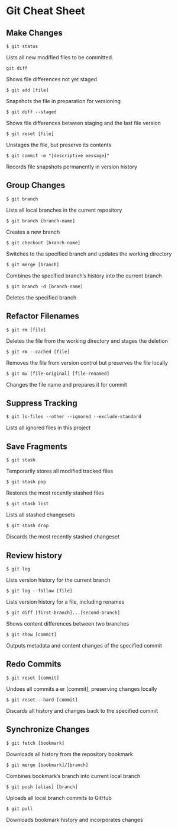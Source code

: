 # Git Cheat Sheet
## Make Changes
```
$ git status
```
Lists all new modified files to be committed.
```
git diff
```
Shows file differences not yet staged
```
$ git add [file]
```
Snapshots the file in preparation for versioning
```
$ git diff --staged
```
Shows file differences between staging and the last file version
```
$ git reset [file]
```
Unstages the file, but preserve its contents
```
$ git commit -m "[descriptive message]"
```
Records file snapshots permanently in version history

## Group Changes
```
$ git branch
```
Lists all local branches in the current repository
```
$ git branch [branch-name]
```
Creates a new branch
```
$ git checkout [branch-name]
```
Switches to the specified branch and updates the working directory
```
$ git merge [branch]
```
Combines the specified branch’s history into the current branch
```
$ git branch -d [branch-name]
```
Deletes the specified branch

## Refactor Filenames
```
$ git rm [file]
```
Deletes the file from the working directory and stages the deletion
```
$ git rm --cached [file]
```
Removes the file from version control but preserves the file locally
```
$ git mv [file-original] [file-renamed]
```
Changes the file name and prepares it for commit

## Suppress Tracking
```
$ git ls-files --other --ignored --exclude-standard
```
Lists all ignored files in this project

## Save Fragments
```
$ git stash
```
Temporarily stores all modified tracked files
```
$ git stash pop
```
Restores the most recently stashed files
```
$ git stash list
```
Lists all stashed changesets
```
$ git stash drop
```
Discards the most recently stashed changeset

## Review history
```
$ git log
```
Lists version history for the current branch
```
$ git log --follow [file]
```
Lists version history for a file, including renames
```
$ git diff [first-branch]...[second-branch]
```
Shows content differences between two branches
```
$ git show [commit]
```
Outputs metadata and content changes of the specified commit

## Redo Commits
```
$ git reset [commit]
```
Undoes all commits a er [commit], preserving changes locally
```
$ git reset --hard [commit]
```
Discards all history and changes back to the specified commit

## Synchronize Changes
```
$ git fetch [bookmark]
```
Downloads all history from the repository bookmark
```
$ git merge [bookmark]/[branch]
```
Combines bookmark’s branch into current local branch
```
$ git push [alias] [branch]
```
Uploads all local branch commits to GitHub
```
$ git pull
```
Downloads bookmark history and incorporates changes
